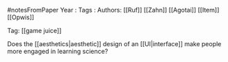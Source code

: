 #notesFromPaper
Year   :
Tags   :
Authors: [[Ruf]] [[Zahn]] [[Agotai]] [[Item]] [[Opwis]]

Tag: [[game juice]]

Does the [[aesthetics|aesthetic]] design of an [[UI|interface]] make people more engaged in learning science?
